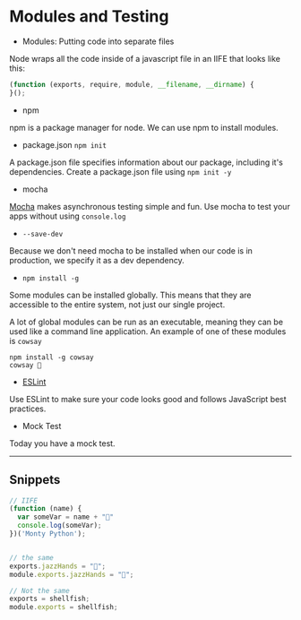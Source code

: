 # Modules and Testing

- Modules: Putting code into separate files

Node wraps all the code inside of a javascript file in an IIFE that looks like this:

```js
(function (exports, require, module, __filename, __dirname) {
}();
```

- npm

npm is a package manager for node. We can use npm to install modules.

- package.json `npm init`

A package.json file specifies information about our package, including it's dependencies. Create a package.json file using `npm init -y`

- mocha

[Mocha](https://mochajs.org/) makes asynchronous testing simple and fun. Use mocha to test your apps without using `console.log`

- `--save-dev`

Because we don't need mocha to be installed when our code is in production, we specify it as a dev dependency.

- `npm install -g`

Some modules can be installed globally. This means that they are accessible to the entire system, not just our single project.

A lot of global modules can be run as an executable, meaning they can be used like a command line application. An example of one of these modules is `cowsay`

```
npm install -g cowsay
cowsay 🤗
```

- [ESLint](https://gist.github.com/davidvandusen/a60a7461cba90632d7be009e3d10b364)

Use ESLint to make sure your code looks good and follows JavaScript best practices.

- Mock Test

Today you have a mock test. 

---

## Snippets

```js
// IIFE
(function (name) {
  var someVar = name + "🤗"
  console.log(someVar);
})('Monty Python');


// the same
exports.jazzHands = "🤗";
module.exports.jazzHands = "🤗";

// Not the same 
exports = shellfish;
module.exports = shellfish;


```

